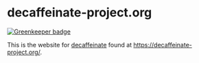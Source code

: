# decaffeinate-project.org

[![Greenkeeper badge](https://badges.greenkeeper.io/decaffeinate/decaffeinate-project.org.svg)](https://greenkeeper.io/)

This is the website for [decaffeinate](https://github.com/decaffeinate/decaffeinate)
found at https://decaffeinate-project.org/.

